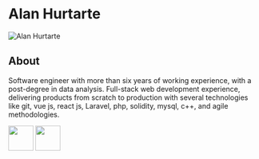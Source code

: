 # Alan Hurtarte

![Alan Hurtarte](../images/authors/alan-hurtarte.png)

## About

Software engineer with more than six years of working experience, with a post-degree in data analysis.
Full-stack web development experience, delivering products from scratch to production with several 
technologies like git, vue js, react js, Laravel, php, solidity, mysql, c++, and agile methodologies.


<a href="https://twitter.com/alanhurtarte"><img src="https://scipy-latinamerica.github.io/revista.io/img/twitter.png" width="50"/></a>
<a href="https://www.linkedin.com/in/alanhurtarte"><img src="https://scipy-latinamerica.github.io/revista.io/img/linkedin.png" width="50"/></a>
<!--
<a href=""><img src="https://scipy-latinamerica.github.io/revista.io/img/youtube.png" /></a>
-->
